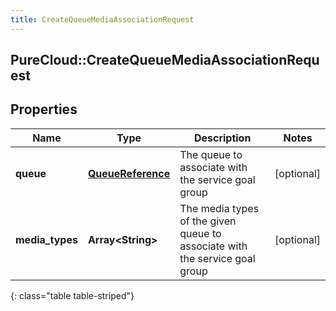 ```yaml
---
title: CreateQueueMediaAssociationRequest
---
```

## PureCloud::CreateQueueMediaAssociationRequest

## Properties

|Name | Type | Description | Notes|
|------------ | ------------- | ------------- | -------------|
| **queue** | [**QueueReference**](QueueReference.html) | The queue to associate with the service goal group | [optional] |
| **media_types** | **Array&lt;String&gt;** | The media types of the given queue to associate with the service goal group | [optional] |
{: class="table table-striped"}


